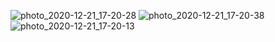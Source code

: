 ![photo_2020-12-21_17-20-28](https://user-images.githubusercontent.com/55410334/102792273-f3e35880-43b0-11eb-959b-31695bde498c.jpg)
![photo_2020-12-21_17-20-38](https://user-images.githubusercontent.com/55410334/102792295-fe9ded80-43b0-11eb-80d1-3700b2902a7f.jpg)
![photo_2020-12-21_17-20-13](https://user-images.githubusercontent.com/55410334/102792301-0067b100-43b1-11eb-8738-d1ebb99d08c8.jpg)
